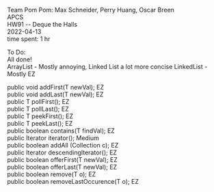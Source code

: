Team Pom Pom: Max Schneider, Perry Huang, Oscar Breen <br>
APCS                                                  <br>
HW91 -- Deque the Halls                               <br>
2022-04-13                                            <br>
time spent: 1 hr                                      <br>

To Do:                                      <br>
All done!                                   <br>
ArrayList - Mostly annoying, Linked List a lot more concise
LinkedList - Mostly EZ                      <br>

public void addFirst(T newVal); EZ          <br>
public void addLast(T newVal); EZ           <br>
public T pollFirst(); EZ                    <br>
public T pollLast(); EZ                     <br>
public T peekFirst(); EZ                    <br>
public T peekLast(); EZ                     <br>
public boolean contains(T findVal); EZ      <br>
public Iterator<T> iterator(); Medium       <br>
public boolean addAll (Collection<T> c); EZ <br>
public Iterator<T> descendingIterator(); EZ <br>
public boolean offerFirst(T newVal); EZ     <br>
public boolean offerLast(T newVal); EZ      <br>
public boolean remove(T o); EZ              <br>
public boolean removeLastOccurence(T o); EZ <br>
